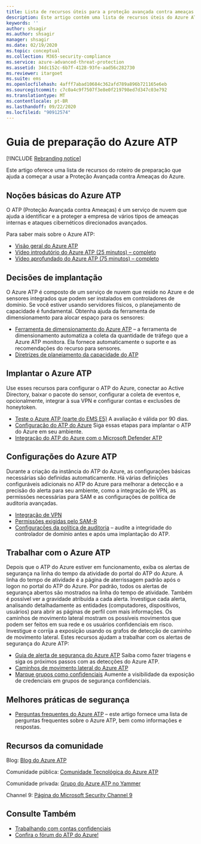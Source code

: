 ```yaml
---
title: Lista de recursos úteis para a proteção avançada contra ameaças do Azure
description: Este artigo contém uma lista de recursos úteis do Azure ATP
keywords: ''
author: shsagir
ms.author: shsagir
manager: shsagir
ms.date: 02/19/2020
ms.topic: conceptual
ms.collection: M365-security-compliance
ms.service: azure-advanced-threat-protection
ms.assetid: 34dc152c-6b7f-4128-93fe-aad56c282730
ms.reviewer: itargoet
ms.suite: ems
ms.openlocfilehash: 4afff7abad10684c362afd789a896b721165e6eb
ms.sourcegitcommit: c7c0a4c9f7507f3e8e0f219798ed7d347c03e792
ms.translationtype: MT
ms.contentlocale: pt-BR
ms.lasthandoff: 09/22/2020
ms.locfileid: "90912574"
---
```

# <a name="azure-atp-readiness-guide"></a>Guia de preparação do Azure ATP

[!INCLUDE [Rebranding notice](includes/rebranding.md)]

Este artigo oferece uma lista de recursos do roteiro de preparação que ajuda a começar a usar a Proteção Avançada contra Ameaças do Azure.

## <a name="understanding-azure-atp"></a>Noções básicas do Azure ATP

O ATP (Proteção Avançada contra Ameaças) é um serviço de nuvem que ajuda a identificar e a proteger a empresa de vários tipos de ameaças internas e ataques cibernéticos direcionados avançados.

Para saber mais sobre o Azure ATP:

- [Visão geral do Azure ATP](what-is.md)
- [Vídeo introdutório do Azure ATP (25 minutos) – completo](https://www.youtube.com/watch?v=EGY2m8yU_KE)
- [Vídeo aprofundado do Azure ATP (75 minutos) – completo](https://www.youtube.com/watch?v=QXZIfH0wP3Q)

## <a name="deployment-decisions"></a>Decisões de implantação

O Azure ATP é composto de um serviço de nuvem que reside no Azure e de sensores integrados que podem ser instalados em controladores de domínio. Se você estiver usando servidores físicos, o planejamento de capacidade é fundamental. Obtenha ajuda da ferramenta de dimensionamento para alocar espaço para os sensores:

- [Ferramenta de dimensionamento do Azure ATP](https://aka.ms/aatpsizingtool) – a ferramenta de dimensionamento automatiza a coleta da quantidade de tráfego que a Azure ATP monitora. Ela fornece automaticamente o suporte e as recomendações do recurso para sensores.
- [Diretrizes de planejamento da capacidade do ATP](capacity-planning.md)

## <a name="deploy-azure-atp"></a>Implantar o Azure ATP

Use esses recursos para configurar o ATP do Azure, conectar ao Active Directory, baixar o pacote do sensor, configurar a coleta de eventos e, opcionalmente, integrar à sua VPN e configurar contas e exclusões de honeytoken.

- [Teste o Azure ATP (parte do EMS E5)](https://aka.ms/aatptrial) A avaliação é válida por 90 dias.
- [Configuração do ATP do Azure](install-step1.md) Siga essas etapas para implantar o ATP do Azure em seu ambiente.
- [Integração do ATP do Azure com o Microsoft Defender ATP](integrate-msde.md)

## <a name="azure-atp-settings"></a>Configurações do Azure ATP

Durante a criação da instância do ATP do Azure, as configurações básicas necessárias são definidas automaticamente. Há várias definições configuráveis adicionais no ATP do Azure para melhorar a detecção e a precisão do alerta para seu ambiente, como a integração de VPN, as permissões necessárias para SAM e as configurações de política de auditoria avançadas.

- [Integração de VPN](install-step6-vpn.md)
- [Permissões exigidas pelo SAM-R](install-step8-samr.md)
- [Configurações da política de auditoria](configure-windows-event-collection.md) – audite a integridade do controlador de domínio antes e após uma implantação do ATP.

## <a name="work-with-azure-atp"></a>Trabalhar com o Azure ATP

Depois que o ATP do Azure estiver em funcionamento, exiba os alertas de segurança na linha do tempo da atividade do portal do ATP do Azure. A linha do tempo de atividade é a página de aterrissagem padrão após o logon no portal do ATP do Azure. Por padrão, todos os alertas de segurança abertos são mostrados na linha do tempo de atividade. Também é possível ver a gravidade atribuída a cada alerta. Investigue cada alerta, analisando detalhadamente as entidades (computadores, dispositivos, usuários) para abrir as páginas de perfil com mais informações. Os caminhos de movimento lateral mostram os possíveis movimentos que podem ser feitos em sua rede e os usuários confidenciais em risco. Investigue e corrija a exposição usando os grafos de detecção de caminho de movimento lateral. Estes recursos ajudam a trabalhar com os alertas de segurança do Azure ATP:

- [Guia de alerta de segurança do Azure ATP](suspicious-activity-guide.md) Saiba como fazer triagens e siga os próximos passos com as detecções do Azure ATP.
- [Caminhos de movimento lateral do Azure ATP](use-case-lateral-movement-path.md)
- [Marque grupos como confidenciais](sensitive-accounts.md) Aumente a visibilidade da exposição de credenciais em grupos de segurança confidenciais.

## <a name="security-best-practices"></a>Melhores práticas de segurança

- [Perguntas frequentes do Azure ATP](technical-faq.md) – este artigo fornece uma lista de perguntas frequentes sobre o Azure ATP, bem como informações e respostas.

## <a name="community-resources"></a>Recursos da comunidade

Blog: [Blog do Azure ATP](https://aka.ms/aatpblog)

Comunidade pública: [Comunidade Tecnológica do Azure ATP](https://aka.ms/AatpCom)

Comunidade privada: [Grupo do Azure ATP no Yammer](https://www.yammer.com/azureadvisors/#/threads/inGroup?type=in_group&feedId=9386893&view=all&preserve-view=true)

Channel 9: [Página do Microsoft Security Channel 9](https://channel9.msdn.com/Shows/Microsoft-Security/)

## <a name="see-also"></a>Consulte Também

- [Trabalhando com contas confidenciais](sensitive-accounts.md)
- [Confira o fórum do ATP do Azure!](https://aka.ms/azureatpcommunity)